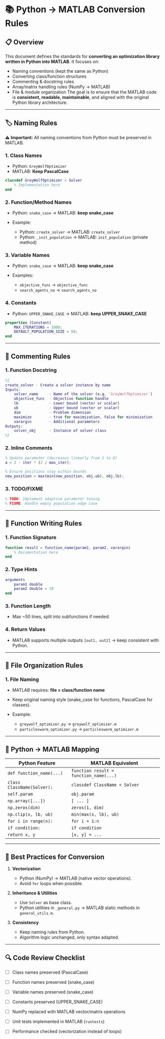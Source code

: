 # 📚 Python → MATLAB Conversion Rules

## 📋 Overview

This document defines the standards for **converting an optimization library written in Python into MATLAB**.
It focuses on:

* Naming conventions (kept the same as Python)
* Converting class/function structures
* Commenting & docstring rules
* Array/matrix handling rules (NumPy → MATLAB)
* File & module organization
The goal is to ensure that the MATLAB code is **consistent, readable, maintainable**, and aligned with the original Python library architecture.

---

## 🏷️ Naming Rules

⚠️ **Important:** All naming conventions from Python must be preserved in MATLAB.

### 1. Class Names

* Python: `GreyWolfOptimizer`
* MATLAB: **Keep PascalCase**

```matlab
classdef GreyWolfOptimizer < Solver
    % Implementation here
end
```

### 2. Function/Method Names

* Python: `snake_case` → MATLAB: **keep snake\_case**
* Example:

  * Python: `create_solver` → MATLAB: `create_solver`
  * Python: `_init_population` → MATLAB: `init_population` (private method)

### 3. Variable Names

* Python: `snake_case` → MATLAB: **keep snake\_case**
* Examples:

  * `objective_func` → `objective_func`
  * `search_agents_no` → `search_agents_no`

### 4. Constants

* Python: `UPPER_SNAKE_CASE` → MATLAB: **keep UPPER\_SNAKE\_CASE**

```matlab
properties (Constant)
    MAX_ITERATIONS = 1000;
    DEFAULT_POPULATION_SIZE = 50;
end
```

---

## 💬 Commenting Rules

### 1. Function Docstring

```matlab
%{
create_solver - Create a solver instance by name
Inputs:
    solver_name     - Name of the solver (e.g. 'GreyWolfOptimizer')
    objective_func  - Objective function handle
    lb              - Lower bound (vector or scalar)
    ub              - Upper bound (vector or scalar)
    dim             - Problem dimension
    maximize        - true for maximization, false for minimization
    varargin        - Additional parameters
Outputs:
    solver_obj      - Instance of solver class
%}
```

### 2. Inline Comments

```matlab
% Update parameter (decreases linearly from 2 to 0)
a = 2 - iter * (2 / max_iter);

% Ensure positions stay within bounds
new_position = max(min(new_position, obj.ub), obj.lb);
```

### 3. TODO/FIXME

```matlab
% TODO: Implement adaptive parameter tuning
% FIXME: Handle empty population edge case
```

---

## 📝 Function Writing Rules

### 1. Function Signature

```matlab
function result = function_name(param1, param2, varargin)
    % Documentation here
end
```

### 2. Type Hints

```matlab
arguments
    param1 double
    param2 double = 10
end
```

### 3. Function Length

* Max \~50 lines, split into subfunctions if needed.

### 4. Return Values

* MATLAB supports multiple outputs `[out1, out2]` → keep consistent with Python.

---

## 📁 File Organization Rules

### 1. File Naming

* MATLAB requires: **file = class/function name**
* Keep original naming style (snake\_case for functions, PascalCase for classes).
* Example:

  * `greywolf_optimizer.py` → `greywolf_optimizer.m`
  * `particleswarm_optimizer.py` → `particleswarm_optimizer.m`

---

## 🔄 Python → MATLAB Mapping

| Python Feature             | MATLAB Equivalent                      |
| -------------------------- | -------------------------------------- |
| `def function_name(...)`   | `function result = function_name(...)` |
| `class ClassName(Solver):` | `classdef ClassName < Solver`          |
| `self.param`               | `obj.param`                            |
| `np.array([...])`          | `[ ... ]`                              |
| `np.zeros(dim)`            | `zeros(1, dim)`                        |
| `np.clip(x, lb, ub)`       | `min(max(x, lb), ub)`                  |
| `for i in range(n):`       | `for i = 1:n`                          |
| `if condition:`            | `if condition`                         |
| `return x, y`              | `[x, y] = ...`                         |

---

## 🚀 Best Practices for Conversion

1. **Vectorization**

   * Python (NumPy) → MATLAB (native vector operations).
   * Avoid `for` loops when possible.

2. **Inheritance & Utilities**

   * Use `Solver` as base class.
   * Python utilities in `_general.py` → MATLAB static methods in `general_utils.m`.

3. **Consistency**

   * Keep naming rules from Python.
   * Algorithm logic unchanged, only syntax adapted.

---

## 🔍 Code Review Checklist

* [ ] Class names preserved (PascalCase)
* [ ] Function names preserved (snake\_case)
* [ ] Variable names preserved (snake\_case)
* [ ] Constants preserved (UPPER\_SNAKE\_CASE)
* [ ] NumPy replaced with MATLAB vector/matrix operations
* [ ] Unit tests implemented in MATLAB (`runtests`)
* [ ] Performance checked (vectorization instead of loops)

